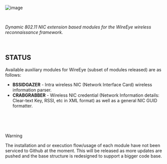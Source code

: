 ![image](https://github.com/PlatinumVoyager/WirelessAdvocate/assets/116006542/6ba6e354-ea76-41a4-a54e-f5528e6817d7)


<br/>

*Dynamic 802.11 NIC extension based modules for the WireEye wireless reconnaissance framework.*

<br/>


## STATUS
Available auxiliary modules for WireEye (subset of modules released) are as follows:
  * **BSSIDGAZER** - Intra wireless NIC (Network Interface Card) wireless information parser.
  * **CRABGRABBER** - Wireless NIC credential (Network Information details: Clear-text Key, RSSI, etc in XML format) as well as a general NIC GUID formatter.

<br/>
<br/>
<br/>

> [!WARNING]
 The installation and or execution flow/usage of each module have not been serviced to Github at the moment. This will be released as more updates are pushed and the base structure is redesigned to support a bigger code base.
